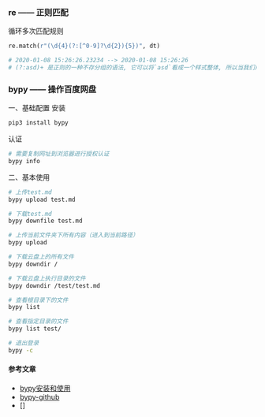 ### re —— 正则匹配

循环多次匹配规则
```python
re.match(r"(\d{4}(?:[^0-9]?\d{2}){5})", dt)

# 2020-01-08 15:26:26.23234 --> 2020-01-08 15:26:26
# (?:asd)+ 是正则的一种不存分组的语法, 它可以将`asd`看成一个样式整体, 所以当我们用+时, 就能代表多个asd
```




### bypy —— 操作百度网盘
一、基础配置
安装
```bash shell
pip3 install bypy
```
认证
```bash shell
# 需要复制网址到浏览器进行授权认证
bypy info
```

二、基本使用
```bash shell
# 上传test.md
bypy upload test.md

# 下载test.md
bypy downfile test.md

# 上传当前文件夹下所有内容（进入到当前路径）
bypy upload

# 下载云盘上的所有文件
bypy downdir /

# 下载云盘上执行目录的文件
bypy downdir /test/test.md

# 查看根目录下的文件
bypy list

# 查看指定目录的文件
bypy list test/

# 退出登录
bypy -c
```

#### 参考文章
- [bypy安装和使用](https://blog.csdn.net/qq_35425070/article/details/96577512)
- [bypy-github](https://github.com/houtianze/bypy)
- []
